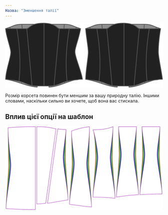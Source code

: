 ```yaml
---
Назва: "Зменшення талії"
---
```


![Варіант зменшення талії на Катрін](./waistreduction.svg)

Розмір корсета повинен бути меншим за вашу природну талію. Іншими словами, наскільки сильно ви хочете, щоб вона вас стискала.

## Вплив цієї опції на шаблон

![На цьому зображенні показано вплив цієї опції шляхом накладання декількох варіантів, які мають різне значення для цієї опції](cathrin_waistreduction_sample.svg "Вплив цієї опції на шаблон")
